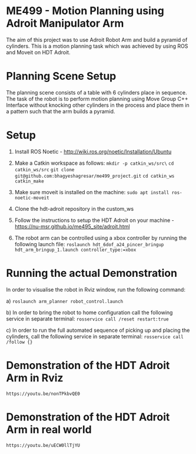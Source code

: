 # ME499 - Motion Planning using Adroit Manipulator Arm
The aim of this project was to use Adroit Robot Arm and build a pyramid of cylinders. This is a motion planning task which was achieved by using ROS and Moveit on  HDT Adroit. 

# Planning Scene Setup
The planning scene consists of a table with 6 cylinders place in sequence. The task of the robot is to perform motion planning using Move Group C++ Interface without knocking other cylinders in the process and place them in a pattern such that the arm builds a pyramid.

# Setup

1) Install ROS Noetic - http://wiki.ros.org/noetic/Installation/Ubuntu

2) Make a Catkin workspace as follows:
    `mkdir -p catkin_ws/src\`
    `cd catkin_ws/src`
    `git clone git@github.com:bhagyeshagresar/me499_project.git`
    `cd catkin_ws`
    `catkin_make`

3) Make sure moveit is installed on the machine:
    `sudo apt install ros-noetic-moveit`

4) Clone the hdt-adroit repository in the custom_ws

5) Follow the instructions to setup the HDT Adroit on your machine - https://nu-msr.github.io/me495_site/adroit.html

6) The robot arm can be controlled using a xbox controller by running the following launch file:
    `roslaunch hdt_6dof_a24_pincer_bringup hdt_arm_bringup_1.launch controller_type:=xbox`

# Running the actual Demonstration

In order to visualise the robot in Rviz window, run the following command:

a) `roslaunch arm_planner robot_control.launch`

b) In order to bring the robot to home configuration call the following service in separate terminal:
    `rosservice call /reset restart:true`

c) In order to run the full automated sequence of picking up and placing the cylinders, call the following service in separate  terminal:
    `rosservice call /follow {}`


# Demonstration of the HDT Adroit Arm in Rviz
    https://youtu.be/nonTPkbvQE0

# Demonstration of the HDT Adroit Arm in real world
    https://youtu.be/uECW0llTjYU



